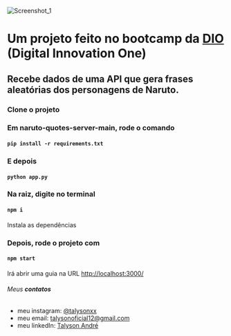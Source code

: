 ![Screenshot_1](https://user-images.githubusercontent.com/79946114/132094724-586c6b74-1083-4f35-ae6b-f09f6d9a9f95.png)

# Um projeto feito no bootcamp da [DIO](https://digitalinnovation.one/) (Digital Innovation One)

## Recebe dados de uma API que gera frases aleatórias dos personagens de Naruto.

### Clone o projeto

### Em naruto-quotes-server-main, rode o comando

#### `pip install -r requirements.txt`

### E depois

#### `python app.py`

### Na raiz, digite no terminal

#### `npm i`

Instala as dependências

### Depois, rode o projeto com

#### `npm start`

Irá abrir uma guia na URL [http://localhost:3000/](http://localhost:3000)

###### Meus **contatos**

  * meu instagram: [@talysonxx](https://instagram.com/talysonxx)
  * meu email: talysonoficial12@gmail.com
  * meu linkedIn: [Talyson André](https://www.linkedin.com/in/talyson-andre-101897170/)
